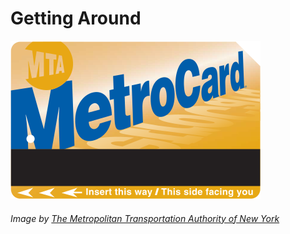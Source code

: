 # Getting Around

![Picture of a MetroCard](img/MetroCard.svg)
###### Image by [The Metropolitan Transportation Authority of New York](https://new.mta.info)
